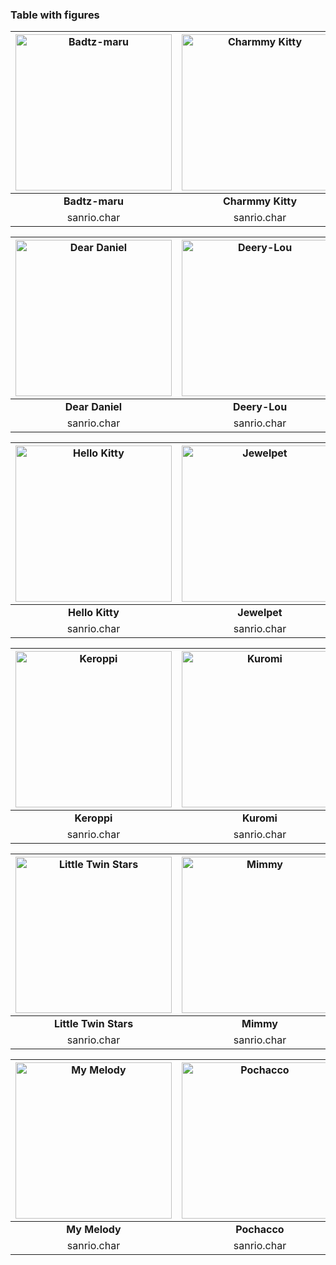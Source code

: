 ### Table with figures

<!---
github stop support image resize in []() format
https://stackoverflow.com/questions/24383700/resize-image-in-the-wiki-of-github-using-markdown
| ![Badtz-maru](https://i.pinimg.com/474x/2f/aa/03/2faa03efeee3137f39a4356d59b695f0.jpg) | ![Charmmy Kitty](https://i.pinimg.com/1200x/9b/89/a7/9b89a742252fb51b297277a3cf4de9b2.jpg) |
| Left  | Right |
--->

| <img src="https://i.pinimg.com/474x/2f/aa/03/2faa03efeee3137f39a4356d59b695f0.jpg" alt = "Badtz-maru" style="width:250px;height:250px" /> | <img src="https://i.pinimg.com/1200x/9b/89/a7/9b89a742252fb51b297277a3cf4de9b2.jpg" alt = "Charmmy Kitty" style="width:250px;height:250px"/> | <img src="https://i.pinimg.com/1200x/09/6a/1e/096a1e18f9c623c2536ed65d860df326.jpg" alt = "Chococat" style="width:250px;height:250px"/> | <img src="https://i.pinimg.com/564x/1d/9c/fa/1d9cfa5b7db062a939a8930b2ce4e8be.jpg" alt = "Cinnamoroll" style="width:250px;height:250px"/> |
| :---: | :---: | :---: | :---: |
| **Badtz-maru**  |  **Charmmy Kitty** | **Chococat**  |  **Cinamoroll** |
| sanrio.char         | sanrio.char       | sanrio.char         | sanrio.char       |



| <img src="https://i.pinimg.com/564x/de/11/a6/de11a621fda227847d2895c8eeb4f6f6.jpg" alt = "Dear Daniel" style="width:250px;height:250px"/> | <img src="https://i.pinimg.com/564x/8d/bb/da/8dbbdadcefe5a3a7099565dc3b07e9d2.jpg" alt = "Deery-Lou" style="width:250px;height:250px"/> |
| :---: | :---: |
| **Dear Daniel**  |  **Deery-Lou** |
| sanrio.char         | sanrio.char       |

| <img src="https://i.pinimg.com/564x/84/a0/74/84a07434d8b01e4996013dcc6de721a3.jpg" alt = "Hello Kitty" style="width:250px;height:250px"/> | <img src="https://i.pinimg.com/564x/45/48/49/454849fad4226a3dd949883b9c554f91.jpg" alt = "Jewelpet" style="width:250px;height:250px"/> |
| :---: | :---: |
| **Hello Kitty**  |  **Jewelpet** |
| sanrio.char         | sanrio.char       |

|	<img src="https://i.pinimg.com/564x/ea/ae/b5/eaaeb5a83b36c7386c72be8bfcfc14f0.jpg" alt = "Keroppi" style="width:250px;height:250px"/> | <img src="https://i.pinimg.com/564x/d6/84/06/d684069d7b01f4e8abc9e2fe4fdc9fbd.jpg" alt = "Kuromi" style="width:250px;height:250px"/> |
| :---: | :---: |
| **Keroppi**  |  **Kuromi** |
| sanrio.char         | sanrio.char       |

| <img src="https://i.pinimg.com/564x/44/3b/d4/443bd4de657572085c92f7ad78e35974.jpg" alt = "Little Twin Stars" style="width:250px;height:250px"/> | <img src="https://i.pinimg.com/564x/ed/12/1f/ed121f003e05a73a0d7e98221fd1a272.jpg" alt = "Mimmy" style="width:250px;height:250px"/> |
| :---: | :---: |
| **Little Twin Stars**  |  **Mimmy** |
| sanrio.char         | sanrio.char       |

| <img src="https://i.pinimg.com/564x/6c/11/ea/6c11ea7c4bfe698b857af19526dd7b68.jpg" alt = "My Melody" style="width:250px;height:250px"/> | <img src="https://i.pinimg.com/750x/31/6a/59/316a59ef97ec56d22e71ab2d913d1f05.jpg" alt = "Pochacco" style="width:250px;height:250px"/> |
| :---: | :---: |
| **My Melody**  |  **Pochacco** |
| sanrio.char         | sanrio.char       |



